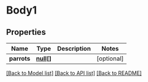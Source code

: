 # Body1

## Properties
Name | Type | Description | Notes
------------ | ------------- | ------------- | -------------
**parrots** | [**null[]**](.md) |  | [optional] 

[[Back to Model list]](../README.md#documentation-for-models) [[Back to API list]](../README.md#documentation-for-api-endpoints) [[Back to README]](../README.md)

